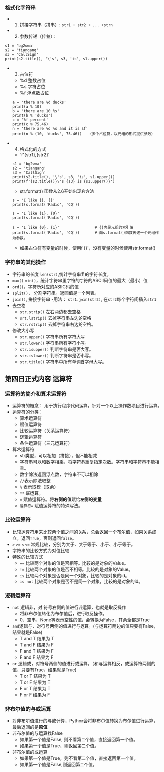### 格式化字符串  
  - 1. 拼接字符串（拼串）: `str1 + str2 + ... +strn`
  - 2. 参数传递（传叁）：
  ```
  s1 = 'bg2wma'
  s2 = 'tiangang'
  s3 = 'CallSign'
  print(s2.title(), '\'s', s3, 'is', s1.upper())
  ```
  - 3. 占位符
    - %d 整数占位
    - %s 字符占位
    - %f 浮点数占位
    ```
    a = 'there are %d ducks'
    print(a % 10)
    b = 'there are 10 %s'
    print(b % 'ducks')
    c = '%f percent'
    print(c % 75.46)
    n = 'there are %d %s and it is %f'
    print(n % (10, 'ducks', 75.46))   （多个占位符，以元组的形式提供参数）
    ```
  - 4. 格式化的方式
    - `f'{str1},{str2}'
    ```
    s1 = 'bg2wma'
    s2 = 'tiangang'
    s3 = 'CallSign'
    print(s2.title(), '\'s', s3, 'is', s1.upper())
    print(f'{s2.title()}\'s {s3} is {s1.upper()}')
    ```
    - str.format() 函数从2.6开始出现的方法
    ```
    s = 'I like {}, {}'
    print(s.format('Radio', 'CQ'))

    s = 'I like {1}, {0}'
    print(s.format('Radio', 'CQ'))

    s = 'I like {0}, {1}'                # {}内是元组的索引值
    print(s.format('Radio', 'CQ'))       # 向s.format()函数传递一个元组作为参数。
    ```
    - 如果占位符有变量的时候，使用f'{}'，没有变量的时候使用str.format()
    
    
### 字符串的其他操作  
  - 字符串的长度 `len(str)`,统计字符串里的字符长度。
  - `max()` `min()`，统计字符串里字符的字符的ASCII码值的最大（最小）值
  - `ord()`，字符所对应的ASIIC码的值
  - `split()`， 分割字符串。返回值是一个列表。
  - `join()`, 拼接字符串
    -用法： `str1.join(str2)`, 在`str2`每个字符间插入`str1`
  - 去空格
    - `str.strip()` 左右两边都去空格
    - `srt.lstrip()` 去掉字符串左边的空格
    - `str.rstrip()` 去掉字符串右边的空格。
  - 修改大小写
    - `str.upper()` 字符串所有字符大写
    - `str.lower()` 字符串所有字符小写。
    - `str.isupper()` 判断字符串是否大写。
    - `str.islower()` 判断字符串是否小写。
    - `str.title()` 字符串中所有单词首字母大写。

## 第四日正式内容 运算符
### 运算符的简介和算术运算符  
  - 运算符的概念： 用于执行程序代码运算，针对一个以上操作数项目进行运算。
  - 运算符的分类：
    - 算术运算符
    - 赋值运算符
    - 比较运算符（关系运算符）
    - 逻辑运算符
    - 条件运算符（三元运算符）
  - 算术运算符
    - str类型，可以相加（拼接），但不能相减
    - 字符串可以和数字相乘，将字符串重复指定次数。字符串和字符串不能相乘。
    - 数字除法返回浮点数，字符串不可以相除
    - `//`表示除法取整
    - `%` 表示取模（取余）
    - `**` 幂运算。
    - `=` 赋值运算符。将**右侧的值**赋给**左侧的变量**
    - `运算符=` 赋值运算符的特殊写法。
### 比较运算符  
  - 比较运算符用来比较两个值之间的关系，总会返回一个布尔值，如果关系成立，返回`True`，否则返回`false`。
  - `>` `>=` `<` `<=` 常规比较，分别为大于、大于等于、小于、小于等于。
  - 字符串的比较方式为对位比较  
  - 特殊的比较方式
    - `==` 比较两个对象的值是否相等。比较的是对象的Value。
    - `!=` 比较两个对象的值是否不相等。比较的是对象的Value。
    - `is` 比较两个对象是否是同一个对象，比较的是对象的id。
    - `is not` 比较两个对象是否不是同一个对象，比较的是对象的id。

### 逻辑运算符  
  - `not` 逻辑非，对 符号右侧的值进行非运算，也就是取反操作
    - 将非布尔值转化为布尔值后，进行取反操作。
    - 0、空串、None等表示空性的值，会转换为False，其余全都是True
  - `and`逻辑与，对符号两侧的值进行与运算。(与运算符两边的值只要有False，结果就是False)
    - T and T 结果为 T
    - T and F 结果为 F
    - F and T 结果为 F
    - F and F 结果为 F
  - `or` 逻辑或，对符号两侧的值进行或运算。（和与运算相反，或运算符两侧的值，只要有True，结果就是True)
    - T or T 结果为 T
    - T or F 结果为 T
    - F or T 结果为 T
    - F or F 结果为 F
    
### 非布尔值的与或运算  
  - 对非布尔值进行的与或计算，Python会将非布尔值转换为布尔值进行运算，最后返回的是**原值**
  - 非布尔值的与运算找False
    - 如果第一个值是False, 则不看第二个值，直接返回第一个值。 
    - 如果第一个值是True，则返回第二个值。
  - 非布尔值的或运算
    - 如果第一个值是True，则不看第二个值，直接返回第一个值。
    - 如果第一个值是False,则返回第二个值。
    
